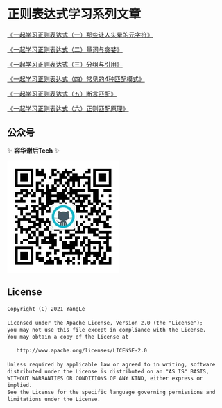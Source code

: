 # 正则表达式学习系列文章

[《一起学习正则表达式（一）那些让人头晕的元字符》](https://github.com/alidili/Regex/blob/main/%E4%B8%80%E8%B5%B7%E5%AD%A6%E4%B9%A0%E6%AD%A3%E5%88%99%E8%A1%A8%E8%BE%BE%E5%BC%8F%EF%BC%88%E4%B8%80%EF%BC%89%E9%82%A3%E4%BA%9B%E8%AE%A9%E4%BA%BA%E5%A4%B4%E6%99%95%E7%9A%84%E5%85%83%E5%AD%97%E7%AC%A6/%E4%B8%80%E8%B5%B7%E5%AD%A6%E4%B9%A0%E6%AD%A3%E5%88%99%E8%A1%A8%E8%BE%BE%E5%BC%8F%EF%BC%88%E4%B8%80%EF%BC%89%E9%82%A3%E4%BA%9B%E8%AE%A9%E4%BA%BA%E5%A4%B4%E6%99%95%E7%9A%84%E5%85%83%E5%AD%97%E7%AC%A6.md)

[《一起学习正则表达式（二）量词与贪婪》](https://github.com/alidili/Regex/blob/main/%E4%B8%80%E8%B5%B7%E5%AD%A6%E4%B9%A0%E6%AD%A3%E5%88%99%E8%A1%A8%E8%BE%BE%E5%BC%8F%EF%BC%88%E4%BA%8C%EF%BC%89%E9%87%8F%E8%AF%8D%E4%B8%8E%E8%B4%AA%E5%A9%AA/%E4%B8%80%E8%B5%B7%E5%AD%A6%E4%B9%A0%E6%AD%A3%E5%88%99%E8%A1%A8%E8%BE%BE%E5%BC%8F%EF%BC%88%E4%BA%8C%EF%BC%89%E9%87%8F%E8%AF%8D%E4%B8%8E%E8%B4%AA%E5%A9%AA.md)

[《一起学习正则表达式（三）分组与引用》](https://github.com/alidili/Regex/blob/main/%E4%B8%80%E8%B5%B7%E5%AD%A6%E4%B9%A0%E6%AD%A3%E5%88%99%E8%A1%A8%E8%BE%BE%E5%BC%8F%EF%BC%88%E4%B8%89%EF%BC%89%E5%88%86%E7%BB%84%E4%B8%8E%E5%BC%95%E7%94%A8/%E4%B8%80%E8%B5%B7%E5%AD%A6%E4%B9%A0%E6%AD%A3%E5%88%99%E8%A1%A8%E8%BE%BE%E5%BC%8F%EF%BC%88%E4%B8%89%EF%BC%89%E5%88%86%E7%BB%84%E4%B8%8E%E5%BC%95%E7%94%A8.md)

[《一起学习正则表达式（四）常见的4种匹配模式》](https://github.com/alidili/Regex/blob/main/%E4%B8%80%E8%B5%B7%E5%AD%A6%E4%B9%A0%E6%AD%A3%E5%88%99%E8%A1%A8%E8%BE%BE%E5%BC%8F%EF%BC%88%E5%9B%9B%EF%BC%89%E5%B8%B8%E8%A7%81%E7%9A%844%E7%A7%8D%E5%8C%B9%E9%85%8D%E6%A8%A1%E5%BC%8F/%E4%B8%80%E8%B5%B7%E5%AD%A6%E4%B9%A0%E6%AD%A3%E5%88%99%E8%A1%A8%E8%BE%BE%E5%BC%8F%EF%BC%88%E5%9B%9B%EF%BC%89%E5%B8%B8%E8%A7%81%E7%9A%844%E7%A7%8D%E5%8C%B9%E9%85%8D%E6%A8%A1%E5%BC%8F.md)

[《一起学习正则表达式（五）断言匹配》](https://github.com/alidili/Regex/blob/main/%E4%B8%80%E8%B5%B7%E5%AD%A6%E4%B9%A0%E6%AD%A3%E5%88%99%E8%A1%A8%E8%BE%BE%E5%BC%8F%EF%BC%88%E4%BA%94%EF%BC%89%E6%96%AD%E8%A8%80%E5%8C%B9%E9%85%8D/%E4%B8%80%E8%B5%B7%E5%AD%A6%E4%B9%A0%E6%AD%A3%E5%88%99%E8%A1%A8%E8%BE%BE%E5%BC%8F%EF%BC%88%E4%BA%94%EF%BC%89%E6%96%AD%E8%A8%80%E5%8C%B9%E9%85%8D.md)

[《一起学习正则表达式（六）正则匹配原理》](https://github.com/alidili/Regex/blob/main/%E4%B8%80%E8%B5%B7%E5%AD%A6%E4%B9%A0%E6%AD%A3%E5%88%99%E8%A1%A8%E8%BE%BE%E5%BC%8F%EF%BC%88%E5%85%AD%EF%BC%89%E6%AD%A3%E5%88%99%E5%8C%B9%E9%85%8D%E5%8E%9F%E7%90%86/%E4%B8%80%E8%B5%B7%E5%AD%A6%E4%B9%A0%E6%AD%A3%E5%88%99%E8%A1%A8%E8%BE%BE%E5%BC%8F%EF%BC%88%E5%85%AD%EF%BC%89%E6%AD%A3%E5%88%99%E5%8C%B9%E9%85%8D%E5%8E%9F%E7%90%86.md)

## 公众号

✨ **容华谢后Tech** ✨

![容华谢后Tech](https://github.com/alidili/alidili/raw/master/resources/wx_qrcode.jpg)

## License

```
Copyright (C) 2021 YangLe

Licensed under the Apache License, Version 2.0 (the "License");
you may not use this file except in compliance with the License.
You may obtain a copy of the License at

   http://www.apache.org/licenses/LICENSE-2.0

Unless required by applicable law or agreed to in writing, software
distributed under the License is distributed on an "AS IS" BASIS,
WITHOUT WARRANTIES OR CONDITIONS OF ANY KIND, either express or implied.
See the License for the specific language governing permissions and
limitations under the License.